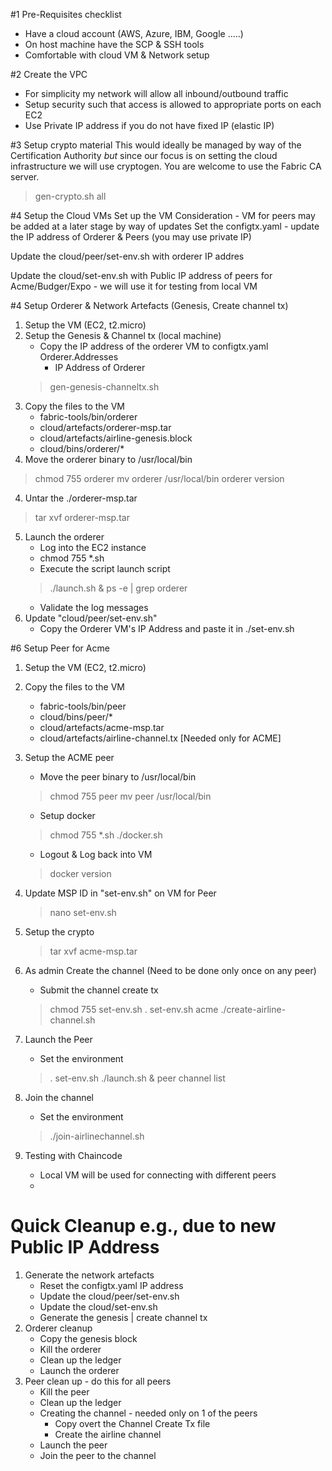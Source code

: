 #1 Pre-Requisites checklist
- Have a cloud account (AWS, Azure, IBM, Google .....)
- On host machine have the SCP & SSH tools
- Comfortable with cloud VM & Network setup

#2 Create the VPC
- For simplicity my network will allow all inbound/outbound traffic
- Setup security such that access is allowed to appropriate ports on each EC2
- Use Private IP address if you do not have fixed IP (elastic IP)

#3 Setup crypto material
This would ideally be managed by way of the Certification Authority *but* since
our focus is on setting the cloud infrastructure we will use cryptogen. You are welcome to use the Fabric CA server.
> gen-crypto.sh all

#4 Setup the Cloud VMs
Set up the VM
Consideration - VM for peers may be added at a later stage by way of updates
Set the configtx.yaml - update the IP address of Orderer & Peers (you may use private IP)

Update the cloud/peer/set-env.sh with orderer IP addres

Update the cloud/set-env.sh with Public IP address of peers for Acme/Budger/Expo -  we will use it for testing from local VM

#4 Setup Orderer & Network Artefacts (Genesis, Create channel tx)
1. Setup the VM (EC2, t2.micro)
2. Setup the Genesis & Channel tx (local machine)
    - Copy the IP address of the orderer VM to configtx.yaml
      Orderer.Addresses
         - IP Address of Orderer
    > gen-genesis-channeltx.sh
2. Copy the files to the VM
    - fabric-tools/bin/orderer
    - cloud/artefacts/orderer-msp.tar
    - cloud/artefacts/airline-genesis.block
    - cloud/bins/orderer/*
3. Move the orderer binary to /usr/local/bin
> chmod 755 orderer
>  mv orderer /usr/local/bin
> orderer version
4. Untar the ./orderer-msp.tar
> tar xvf orderer-msp.tar
5. Launch the orderer
    - Log into the EC2 instance
    - chmod 755 *.sh
    - Execute the script launch script
    > ./launch.sh &
    > ps -e | grep orderer
    - Validate the log messages
6. Update "cloud/peer/set-env.sh"
    - Copy the Orderer VM's  IP Address and paste it in ./set-env.sh

#6 Setup Peer for Acme
1. Setup the VM (EC2, t2.micro)
2. Copy the files to the VM
    - fabric-tools/bin/peer
    - cloud/bins/peer/*
    - cloud/artefacts/acme-msp.tar
    - cloud/artefacts/airline-channel.tx    [Needed only for ACME]

   
3. Setup the ACME peer
    - Move the peer binary to /usr/local/bin
    > chmod 755 peer
    >  mv peer /usr/local/bin

    - Setup docker
    > chmod 755 *.sh
    >  ./docker.sh

    - Logout & Log back into VM
    > docker version
4. Update MSP ID in "set-env.sh" on VM for Peer
    > nano set-env.sh
5. Setup the crypto
    > tar xvf acme-msp.tar
6. As admin Create the channel  (Need to be done only once on any peer)
    - Submit the channel create tx
    > chmod 755 set-env.sh 
    > . set-env.sh  acme
    > ./create-airline-channel.sh
7. Launch the Peer
    - Set the environment
    > . set-env.sh
    > ./launch.sh &
    > peer channel list
8. Join the channel
    - Set the environment
    > ./join-airlinechannel.sh

9. Testing with Chaincode
    - Local VM will be used for connecting with different peers
    - 



Quick Cleanup e.g., due to new Public IP Address
================================================
1. Generate the network artefacts
    - Reset the configtx.yaml IP address
    - Update the cloud/peer/set-env.sh
    - Update the cloud/set-env.sh
    - Generate the genesis | create channel tx
2. Orderer cleanup
    - Copy the genesis block
    - Kill the orderer
    - Clean up the ledger
    - Launch the orderer
3. Peer clean up - do this for all peers
    - Kill the peer
    - Clean up the ledger
    - Creating the channel - needed only on 1 of the peers
        - Copy overt the Channel Create Tx file
        - Create the airline channel
    - Launch the peer
    - Join the peer to the channel
